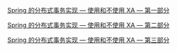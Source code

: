 [Spring 的分布式事务实现 — 使用和不使用 XA — 第一部分](https://raw.githubusercontent.com/xitu/gold-miner/master/TODO1/distributed-transactions-in-spring-with-and-without-xa-part-1.md ':include')

[Spring 的分布式事务实现 — 使用和不使用 XA — 第二部分](https://raw.githubusercontent.com/xitu/gold-miner/master/TODO1/distributed-transactions-in-spring-with-and-without-xa-part-2.md ':include')

[Spring 的分布式事务实现 — 使用和不使用 XA — 第三部分](https://raw.githubusercontent.com/xitu/gold-miner/master/TODO1/distributed-transactions-in-spring-with-and-without-xa-part-3.md ':include')
